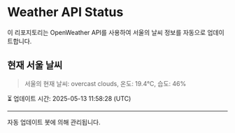 
# Weather API Status

이 리포지토리는 OpenWeather API를 사용하여 서울의 날씨 정보를 자동으로 업데이트합니다.

## 현재 서울 날씨
> 서울의 현재 날씨: overcast clouds, 온도: 19.4°C, 습도: 46%

⏳ 업데이트 시간: 2025-05-13 11:58:28 (UTC)

---
자동 업데이트 봇에 의해 관리됩니다.
